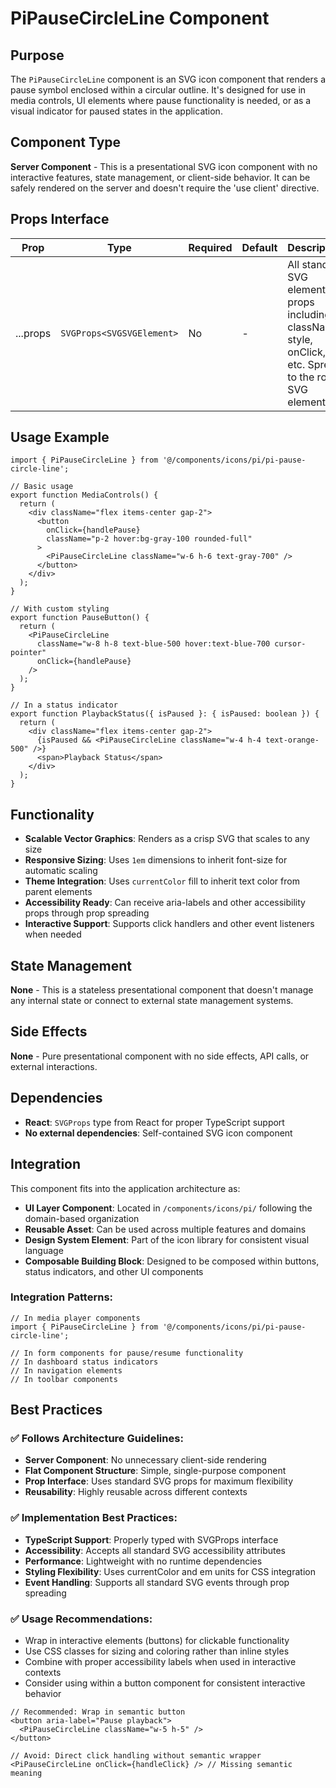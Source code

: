 # PiPauseCircleLine Component

## Purpose
The `PiPauseCircleLine` component is an SVG icon component that renders a pause symbol enclosed within a circular outline. It's designed for use in media controls, UI elements where pause functionality is needed, or as a visual indicator for paused states in the application.

## Component Type
**Server Component** - This is a presentational SVG icon component with no interactive features, state management, or client-side behavior. It can be safely rendered on the server and doesn't require the 'use client' directive.

## Props Interface

| Prop | Type | Required | Default | Description |
|------|------|----------|---------|-------------|
| ...props | `SVGProps<SVGSVGElement>` | No | - | All standard SVG element props including className, style, onClick, etc. Spread to the root SVG element |

## Usage Example

```tsx
import { PiPauseCircleLine } from '@/components/icons/pi/pi-pause-circle-line';

// Basic usage
export function MediaControls() {
  return (
    <div className="flex items-center gap-2">
      <button 
        onClick={handlePause}
        className="p-2 hover:bg-gray-100 rounded-full"
      >
        <PiPauseCircleLine className="w-6 h-6 text-gray-700" />
      </button>
    </div>
  );
}

// With custom styling
export function PauseButton() {
  return (
    <PiPauseCircleLine 
      className="w-8 h-8 text-blue-500 hover:text-blue-700 cursor-pointer"
      onClick={handlePause}
    />
  );
}

// In a status indicator
export function PlaybackStatus({ isPaused }: { isPaused: boolean }) {
  return (
    <div className="flex items-center gap-2">
      {isPaused && <PiPauseCircleLine className="w-4 h-4 text-orange-500" />}
      <span>Playback Status</span>
    </div>
  );
}
```

## Functionality
- **Scalable Vector Graphics**: Renders as a crisp SVG that scales to any size
- **Responsive Sizing**: Uses `1em` dimensions to inherit font-size for automatic scaling
- **Theme Integration**: Uses `currentColor` fill to inherit text color from parent elements
- **Accessibility Ready**: Can receive aria-labels and other accessibility props through prop spreading
- **Interactive Support**: Supports click handlers and other event listeners when needed

## State Management
**None** - This is a stateless presentational component that doesn't manage any internal state or connect to external state management systems.

## Side Effects
**None** - Pure presentational component with no side effects, API calls, or external interactions.

## Dependencies
- **React**: `SVGProps` type from React for proper TypeScript support
- **No external dependencies**: Self-contained SVG icon component

## Integration
This component fits into the application architecture as:

- **UI Layer Component**: Located in `/components/icons/pi/` following the domain-based organization
- **Reusable Asset**: Can be used across multiple features and domains
- **Design System Element**: Part of the icon library for consistent visual language
- **Composable Building Block**: Designed to be composed within buttons, status indicators, and other UI components

### Integration Patterns:
```tsx
// In media player components
import { PiPauseCircleLine } from '@/components/icons/pi/pi-pause-circle-line';

// In form components for pause/resume functionality
// In dashboard status indicators
// In navigation elements
// In toolbar components
```

## Best Practices

### ✅ Follows Architecture Guidelines:
- **Server Component**: No unnecessary client-side rendering
- **Flat Component Structure**: Simple, single-purpose component
- **Prop Interface**: Uses standard SVG props for maximum flexibility
- **Reusability**: Highly reusable across different contexts

### ✅ Implementation Best Practices:
- **TypeScript Support**: Properly typed with SVGProps interface
- **Accessibility**: Accepts all standard SVG accessibility attributes
- **Performance**: Lightweight with no runtime dependencies
- **Styling Flexibility**: Uses currentColor and em units for CSS integration
- **Event Handling**: Supports all standard SVG events through prop spreading

### ✅ Usage Recommendations:
- Wrap in interactive elements (buttons) for clickable functionality
- Use CSS classes for sizing and coloring rather than inline styles
- Combine with proper accessibility labels when used in interactive contexts
- Consider using within a button component for consistent interactive behavior

```tsx
// Recommended: Wrap in semantic button
<button aria-label="Pause playback">
  <PiPauseCircleLine className="w-5 h-5" />
</button>

// Avoid: Direct click handling without semantic wrapper
<PiPauseCircleLine onClick={handleClick} /> // Missing semantic meaning
```